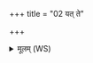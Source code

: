 +++
title = "02 यत् ते"

+++
<details><summary>मूलम् (WS)</summary>

यत् ते वर्चो जातवेदो बृहद्भवत्याहुते ।  
तेन मामद्य वर्चसा अग्ने वर्चस्विनं कृधि ॥ ३ ॥
</details>